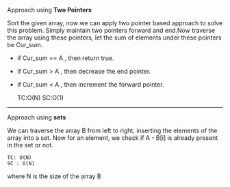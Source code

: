 Approach using **Two Pointers**

Sort the given array, now we can apply two pointer based approach to solve this problem.
Simply maintain two pointers forward and end.Now traverse the array using these pointers, let the sum of 
elements under these pointers be Cur_sum.
* if Cur_sum == A , then return true.
* if Cur_sum > A , then decrease the end pointer.
* if Cur_sum < A , then increment the forward pointer.
    

    TC:O(N)
    SC:O(1)

***
Approach using **sets**

We can traverse the array B from left to right,
inserting the elements of the array into a set.
Now for an element, we check if A - B[i] is already
present in the set or not.

    TC: O(N)
    SC : O(N)
where N is the size of the array B